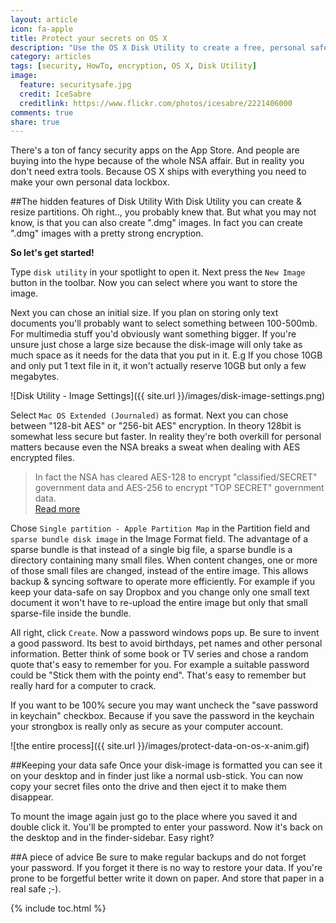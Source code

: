 ```yaml
---
layout: article
icon: fa-apple
title: Protect your secrets on OS X
description: "Use the OS X Disk Utility to create a free, personal safe for your important data. You can choose between AES-128 or even AES-256bit encryption."
category: articles
tags: [security, HowTo, encryption, OS X, Disk Utility]
image:
  feature: securitysafe.jpg
  credit: IceSabre
  creditlink: https://www.flickr.com/photos/icesabre/2221406000
comments: true
share: true
---
```


There's a ton of fancy security apps on the App Store. And people are buying into the hype because of the whole NSA affair. But in reality you don't need extra tools. Because OS X ships with everything you need to make your own personal data lockbox.

##The hidden features of Disk Utility
With Disk Utility you can create & resize partitions. Oh right.., you probably knew that. But what you may not know, is that you can also create ".dmg" images. In fact you can create ".dmg" images with a pretty strong encryption.

**So let's get started!**

Type `disk utility` in your spotlight to open it. Next press the `New Image` button in the toolbar. Now you can select where you want to store the image.

Next you can chose an initial size. If you plan on storing only text documents you'll probably want to select something between 100-500mb. For multimedia stuff you'd obviously want something bigger. If you're unsure just chose a large size because the disk-image will only take as much space as it needs for the data that you put in it. E.g If you chose 10GB and only put 1 text file in it, it won't actually reserve 10GB but only a few megabytes.

![Disk Utility - Image Settings]({{ site.url }}/images/disk-image-settings.png)

Select `Mac OS Extended (Journaled)` as format. Next you can chose between "128-bit AES" or "256-bit AES" encryption. In theory 128bit is somewhat less secure but faster. In reality they're both overkill for personal matters because even the NSA breaks a sweat when dealing with AES encrypted files.

> In fact the NSA has cleared AES-128 to encrypt "classified/SECRET" government data and AES-256 to encrypt "TOP SECRET" government data.  
<a href="http://www.nsa.gov/ia/programs/suiteb_cryptography/" target="_blank">Read more</a>

Chose `Single partition - Apple Partition Map` in the Partition field and `sparse bundle disk image` in the Image Format field. The advantage of a sparse bundle is that instead of a single big file, a sparse bundle is a directory containing many small files. When content changes, one or more of those small files are changed, instead of the entire image. This allows backup & syncing software to operate more efficiently. For example if you keep your data-safe on say Dropbox and you change only one small text document it won't have to re-upload the entire image but only that small sparse-file inside the bundle.

All right, click `Create`. Now a password windows pops up. Be sure to invent a good password. Its best to avoid birthdays, pet names and other personal information. Better think of some book or TV series and chose a random quote that's easy to remember for you. For example a suitable password could be "Stick them with the pointy end". That's easy to remember but really hard for a computer to crack.

If you want to be 100% secure you may want uncheck the "save password in keychain" checkbox. Because if you save the password in the keychain your strongbox is really only as secure as your computer account.

![the entire process]({{ site.url }}/images/protect-data-on-os-x-anim.gif)

##Keeping your data safe
Once your disk-image is formatted you can see it on your desktop and in finder just like a normal usb-stick. You can now copy your secret files onto the drive and then eject it to make them disappear.

To mount the image again just go to the place where you saved it and double click it. You'll be prompted to enter your password. Now it's back on the desktop and in the finder-sidebar. Easy right?

##A piece of advice
Be sure to make regular backups and do not forget your password. If you forget it there is no way to restore your data. If you're prone to be forgetful better write it down on paper. And store that paper in a real safe ;-).

{% include toc.html %}
